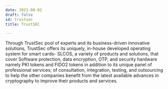 ```yaml
---
date: 2021-08-02
draft: false
id: trustsec
title: TrustSEC

---
```


Through TrustSec pool of experts and its business-driven innovative solutions, TrustSec offers its uniquely, in-house developed operating system for smart cards- SLCOS, a variety of products and solutions, that cover Software protection, data encryption, OTP, and security hardware namely PKI tokens and FIDO2 tokens in addition to its unique panel of professional services; of consultation, integration, testing, and outsourcing to help the other companies benefit from the latest available advances in cryptography to improve their products and services.
